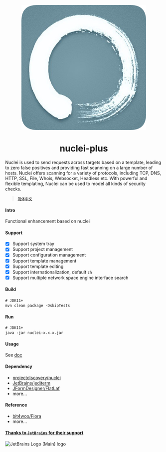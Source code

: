 <div align=center style="margin-top: 10px;">

![nuclei-plus-icon](doc/images/icon.png)
<h1>nuclei-plus</h1>
</div>

Nuclei is used to send requests across targets based on a template, leading to zero false positives and providing fast
scanning on a large number of hosts. Nuclei offers scanning for a variety of protocols, including TCP, DNS, HTTP, SSL,
File, Whois, Websocket, Headless etc. With powerful and flexible templating, Nuclei can be used to model all kinds of
security checks.
> <small>[简体中文](README_zh.md)</small>

#### Intro

Functional enhancement based on nuclei

#### Support

- [x] Support system tray
- [x] Support project management
- [x] Support configuration management
- [x] Support template management
- [x] Support template editing
- [x] Support internationalization, default `zh`
- [x] Support multiple network space engine interface search

#### Build

```shell
# JDK11+
mvn clean package -DskipTests
```

#### Run

```shell
# JDK11+
java -jar nuclei-x.x.x.jar
```

#### Usage

See [doc](https://yong-an-dang.github.io/nuclei-plus/)

#### Dependency

- [projectdiscovery/nuclei](https://github.com/projectdiscovery/nuclei)
- [JetBrains/jediterm](https://github.com/JetBrains/jediterm)
- [JFormDesigner/FlatLaf](https://github.com/JFormDesigner/FlatLaf)
- more...

#### Reference

- [bit4woo/Fiora](https://github.com/bit4woo/Fiora)
- more...

#### [Thanks to `JetBrains` for their support](https://jb.gg/OpenSourceSupport)

![JetBrains Logo (Main) logo](https://resources.jetbrains.com/storage/products/company/brand/logos/jb_beam.svg)